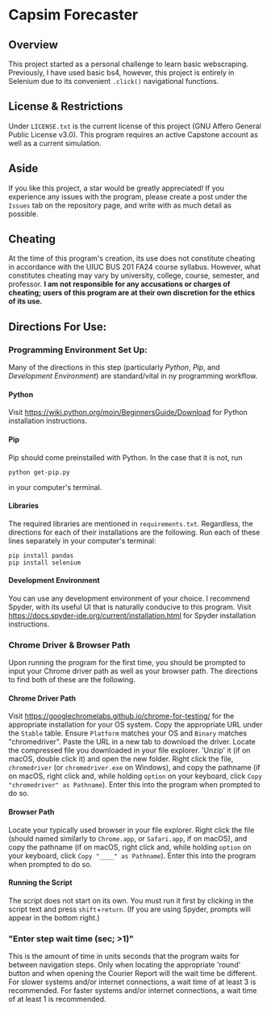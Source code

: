 # Capsim Forecaster

## Overview
This project started as a personal challenge to learn basic webscraping. Previously, I have used basic bs4, however, this project is entirely in Selenium due to its convenient `.click()` navigational functions.

## License & Restrictions
Under `LICENSE.txt` is the current license of this project (GNU Affero General Public License v3.0). This program requires an active Capstone account as well as a current simulation.

## Aside
If you like this project, a star would be greatly appreciated! If you experience any issues with the program, please create a post under the `Issues` tab on the repository page, and write with as much detail as possible.

## Cheating
At the time of this program's creation, its use does not constitute cheating in accordance with the UIUC BUS 201 FA24 course syllabus. However, what constitutes cheating may vary by university, college, course, semester, and professor. **I am not responsible for any accusations or charges of cheating; users of this program are at their own discretion for the ethics of its use.**

## Directions For Use:
### Programming Environment Set Up:
Many of the directions in this step (particularly *Python*, *Pip*, and *Development Environment*) are standard/vital in ny programming workflow.

#### Python
Visit https://wiki.python.org/moin/BeginnersGuide/Download for Python installation instructions.

#### Pip
Pip should come preinstalled with Python. In the case that it is not, run
```
python get-pip.py
```
in your computer's terminal.

#### Libraries
The required libraries are mentioned in `requirements.txt`. Regardless, the directions for each of their installations are the following. Run each of these lines separately in your computer's terminal:
```
pip install pandas
pip install selenium
```

#### Development Environment
You can use any development environment of your choice. I recommend Spyder, with its useful UI that is naturally conducive to this program. Visit https://docs.spyder-ide.org/current/installation.html for Spyder installation instructions.

### Chrome Driver & Browser Path
Upon running the program for the first time, you should be prompted to input your Chrome driver path as well as your browser path. The directions to find both of these are the following.

#### Chrome Driver Path
Visit https://googlechromelabs.github.io/chrome-for-testing/ for the appropriate installation for your OS system. Copy the appropriate URL under the `Stable` table. Ensure `Platform` matches your OS and `Binary` matches "chromedriver". Paste the URL in a new tab to download the driver. Locate the compressed file you downloaded in your file explorer. 'Unzip' it (if on macOS, double click it) and open the new folder. Right click the file, `chromedriver` (or `chromedriver.exe` on Windows), and copy the pathname (if on macOS, right click and, while holding `option` on your keyboard, click `Copy "chromedriver" as Pathname`). Enter this into the program when prompted to do so.

#### Browser Path
Locate your typically used browser in your file explorer. Right click the file (should named similarly to `Chrome.app`, or `Safari.app`, if on macOS), and copy the pathname (if on macOS, right click and, while holding `option` on your keyboard, click `Copy "____" as Pathname`). Enter this into the program when prompted to do so.

#### Running the Script
The script does not start on its own. You must run it first by clicking in the script text and press `shift`+`return`. (If you are using Spyder, prompts will appear in the bottom right.)

### "Enter step wait time (sec; >1)"
This is the amount of time in units seconds that the program waits for between navigation steps. Only when locating the appropriate 'round' button and when opening the Courier Report will the wait time be different. For slower systems and/or internet connections, a wait time of at least 3 is recommended. For faster systems and/or internet connections, a wait time of at least 1 is recommended.
